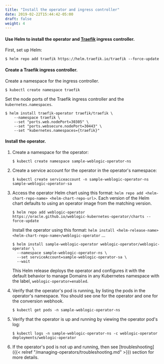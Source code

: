 ```yaml
---
title: "Install the operator and ingress controller"
date: 2019-02-22T15:44:42-05:00
draft: false
weight: 4
---
```


#### Use Helm to install the operator and [Traefik](http://github.com/oracle/weblogic-kubernetes-operator/blob/main/kubernetes/samples/charts/traefik/README.md) ingress controller.

First, set up Helm:

```shell
$ helm repo add traefik https://helm.traefik.io/traefik --force-update
```

#### Create a Traefik ingress controller.

Create a namespace for the ingress controller.

```shell
$ kubectl create namespace traefik
```

Set the node ports of the Traefik ingress controller and the `kubernetes.namespaces`.


```shell
$ helm install traefik-operator traefik/traefik \
    --namespace traefik \
    --set "ports.web.nodePort=30305" \
    --set "ports.websecure.nodePort=30443" \
    --set "kubernetes.namespaces={traefik}"
```

#### Install the operator.

1.  Create a namespace for the operator:

    ```shell
    $ kubectl create namespace sample-weblogic-operator-ns
    ```

2.	Create a service account for the operator in the operator's namespace:

    ```shell
    $ kubectl create serviceaccount -n sample-weblogic-operator-ns sample-weblogic-operator-sa
    ```

3.  Access the operator Helm chart using this format: `helm repo add <helm-chart-repo-name> <helm-chart-repo-url>`. Each version of the Helm chart defaults to using an operator image from the matching version.

    ```
    $ helm repo add weblogic-operator https://oracle.github.io/weblogic-kubernetes-operator/charts --force-update  
    ```
    Install the operator using this format: `helm install <helm-release-name> <helm-chart-repo-name>/weblogic-operator` ...

    ```shell
    $ helm install sample-weblogic-operator weblogic-operator/weblogic-operator \
      --namespace sample-weblogic-operator-ns \
      --set serviceAccount=sample-weblogic-operator-sa \
      --wait
    ```

    This Helm release deploys the operator and configures it with the default behavior to manage Domains in any Kubernetes namespace with the label, `weblogic-operator=enabled`.


4. Verify that the operator's pod is running, by listing the pods in the operator's namespace. You should see one
for the operator and one for the conversion webhook.

    ```shell
    $ kubectl get pods -n sample-weblogic-operator-ns
    ```

5.  Verify that the operator is up and running by viewing the operator pod's log:

    ```shell
    $ kubectl logs -n sample-weblogic-operator-ns -c weblogic-operator deployments/weblogic-operator
    ```

6. If the operator's pod is not up and running, then see [troubleshooting]({{< relref "/managing-operators/troubleshooting.md" >}}) section for more details.
